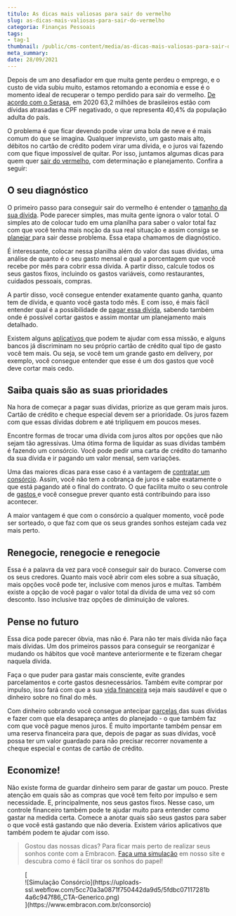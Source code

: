 ```yaml
---
titulo: As dicas mais valiosas para sair do vermelho
slug: as-dicas-mais-valiosas-para-sair-do-vermelho
categoria: Finanças Pessoais
tags:
- tag-1
thumbnail: /public/cms-content/media/as-dicas-mais-valiosas-para-sair-do-vermelho.jpg
meta_summary: 
date: 28/09/2021
---
```

Depois de um ano desafiador em que muita gente perdeu o emprego, e o custo de vida subiu muito, estamos retomando a economia e esse é o momento ideal de recuperar o tempo perdido para sair do vermelho. [De acordo com o Serasa](https://www.serasa.com.br/), em 2020 63,2 milhões de brasileiros estão com dívidas atrasadas e CPF negativado, o que representa 40,4% da população adulta do país.

O problema é que ficar devendo pode virar uma bola de neve e é mais comum do que se imagina. Qualquer imprevisto, um gasto mais alto, débitos no cartão de crédito podem virar uma dívida, e o juros vai fazendo com que fique impossível de quitar. Por isso, juntamos algumas dicas para quem quer [sair do vermelho](https://www.embracon.com.br/blog/como-sair-do-vermelho-em-2019), com determinação e planejamento. Confira a seguir:

O seu diagnóstico
-----------------

O primeiro passo para conseguir sair do vermelho é entender o [tamanho da sua dívida](https://www.embracon.com.br/blog/divida-de-cartao-de-credito-como-sair-dela-e-nao-entrar-mais). Pode parecer simples, mas muita gente ignora o valor total. O simples ato de colocar tudo em uma planilha para saber o valor total faz com que você tenha mais noção da sua real situação e assim consiga se [planejar ](https://www.embracon.com.br/blog/planejamento-financeiro-um-guia-para-as-financas-nao-sairem-de-controle)para sair desse problema. Essa etapa chamamos de diagnóstico.

É interessante, colocar nessa planilha além do valor das suas dívidas, uma análise de quanto é o seu gasto mensal e qual a porcentagem que você recebe por mês para cobrir essa dívida. A partir disso, calcule todos os seus gastos fixos, incluindo os gastos variáveis, como restaurantes, cuidados pessoais, compras.

A partir disso, você consegue entender exatamente quanto ganha, quanto tem de dívida, e quanto você gasta todo mês. E com isso, é mais fácil entender qual é a possibilidade de [pagar essa dívida](https://www.embracon.com.br/blog/saiba-o-que-fazer-para-limpar-o-nome), sabendo também onde é possível cortar gastos e assim montar um planejamento mais detalhado.

Existem alguns [aplicativos ](https://www.embracon.com.br/blog/4-aplicativos-de-financas-para-te-ajudar-a-economizar-mais-dinheiro)que podem te ajudar com essa missão, e alguns bancos já discriminam no seu próprio cartão de crédito qual tipo de gasto você tem mais. Ou seja, se você tem um grande gasto em delivery, por exemplo, você consegue entender que esse é um dos gastos que você deve cortar mais cedo.

Saiba quais são as suas prioridades 
------------------------------------

Na hora de começar a pagar suas dívidas, priorize as que geram mais juros. Cartão de crédito e cheque especial devem ser a prioridade. Os juros fazem com que essas dívidas dobrem e até tripliquem em poucos meses.

Encontre formas de trocar uma dívida com juros altos por opções que não sejam tão agressivas. Uma ótima forma de liquidar as suas dívidas também é fazendo um consórcio. Você pode pedir uma carta de crédito do tamanho da sua dívida e ir pagando um valor mensal, sem variações.

Uma das maiores dicas para esse caso é a vantagem de [contratar um consórcio](https://www.embracon.com.br/blog/como-e-por-que-usar-o-consorcio-para-quitar-um-financiamento). Assim, você não tem a cobrança de juros e sabe exatamente o que está pagando até o final do contrato. O que facilita muito o seu controle de [gastos ](https://www.embracon.com.br/blog/como-identificar-e-eliminar-gastos-desnecessarios)e você consegue prever quanto está contribuindo para isso acontecer.

A maior vantagem é que com o consórcio a qualquer momento, você pode ser sorteado, o que faz com que os seus grandes sonhos estejam cada vez mais perto.

Renegocie, renegocie e renegocie
--------------------------------

Essa é a palavra da vez para você conseguir sair do buraco. Converse com os seus credores. Quanto mais você abrir com eles sobre a sua situação, mais opções você pode ter, inclusive com menos juros e multas. Também existe a opção de você pagar o valor total da dívida de uma vez só com desconto. Isso inclusive traz opções de diminuição de valores.

Pense no futuro
---------------

Essa dica pode parecer óbvia, mas não é. Para não ter mais dívida não faça mais dívidas. Um dos primeiros passos para conseguir se reorganizar é mudando os hábitos que você manteve anteriormente e te fizeram chegar naquela dívida.

Faça o que puder para gastar mais consciente, evite grandes parcelamentos e corte gastos desnecessários. Também evite comprar por impulso, isso fará com que a sua [vida financeira](https://www.embracon.com.br/blog/5-dicas-para-conquistar-a-saude-financeira) seja mais saudável e que o dinheiro sobre no final do mês.

Com dinheiro sobrando você consegue antecipar [parcelas ](https://www.embracon.com.br/blog/saiba-quais-sao-os-pontos-positivos-e-negativos-de-pagar-a-vista-e-parcelado)das suas dívidas e fazer com que ela desapareça antes do planejado - o que também faz com que você pague menos juros. É muito importante também pensar em uma reserva financeira para que, depois de pagar as suas dívidas, você possa ter um valor guardado para não precisar recorrer novamente a cheque especial e contas de cartão de crédito.

Economize!
----------

Não existe forma de guardar dinheiro sem parar de gastar um pouco. Preste atenção em quais são as compras que você tem feito por impulso e sem necessidade. E, principalmente, nos seus gastos fixos. Nesse caso, um controle financeiro também pode te ajudar muito para entender como gastar na medida certa. Comece a anotar quais são seus gastos para saber o que você está gastando que não deveria. Existem vários aplicativos que também podem te ajudar com isso.

> Gostou das nossas dicas? Para ficar mais perto de realizar seus sonhos conte com a Embracon. [Faça uma simulação](https://www.embracon.com.br/consorcio) em nosso site e descubra como é fácil tirar os sonhos do papel!

<figure class="w-richtext-figure-type-image w-richtext-align-center">[<div>![Simulação Consórcio](https://uploads-ssl.webflow.com/5cc70a3a0871f750442da9d5/5fdbc07117281b4a6c947f86_CTA-Generico.png)</div>](https://www.embracon.com.br/consorcio)</figure>
